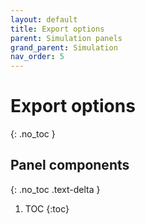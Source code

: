 ```yaml
---
layout: default
title: Export options
parent: Simulation panels
grand_parent: Simulation
nav_order: 5
---
```


# Export options
{: .no_toc }

## Panel components
{: .no_toc .text-delta }

1. TOC
{:toc}

